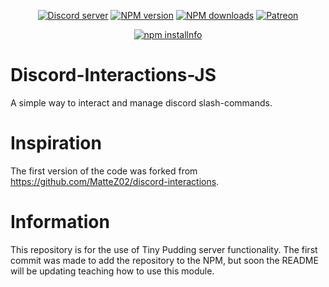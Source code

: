 <div align="center">
<p>
    <a href="https://discord.gg/TgHdvJd"><img src="https://img.shields.io/discord/413193536188579841?color=7289da&logo=discord&logoColor=white" alt="Discord server" /></a>
    <a href="https://www.npmjs.com/package/@tinypudding/discord-slash-commands-client"><img src="https://img.shields.io/npm/v/@tinypudding/discord-slash-commands-client.svg?maxAge=3600" alt="NPM version" /></a>
    <a href="https://www.npmjs.com/package/@tinypudding/discord-slash-commands-client"><img src="https://img.shields.io/npm/dt/@tinypudding/discord-slash-commands-client.svg?maxAge=3600" alt="NPM downloads" /></a>
    <a href="https://www.patreon.com/JasminDreasond"><img src="https://img.shields.io/badge/donate-patreon-F96854.svg" alt="Patreon" /></a>
</p>
<p>
    <a href="https://nodei.co/npm/@tinypudding/discord-slash-commands-client/"><img src="https://nodei.co/npm/@tinypudding/discord-slash-commands-client.png?downloads=true&stars=true" alt="npm installnfo" /></a>
</p>
</div>

# Discord-Interactions-JS
A simple way to interact and manage discord slash-commands.

# Inspiration
The first version of the code was forked from https://github.com/MatteZ02/discord-interactions.

# Information
This repository is for the use of Tiny Pudding server functionality. The first commit was made to add the repository to the NPM, but soon the README will be updating teaching how to use this module.